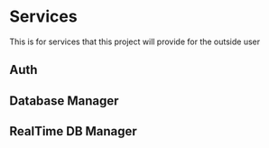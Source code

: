 # Services
This is for services that this project will provide for the outside user

## Auth
## Database Manager
## RealTime DB Manager